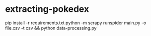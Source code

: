 # extracting-pokedex


pip install -r requirements.txt
python -m scrapy runspider main.py -o file.csv -t csv && python data-processing.py